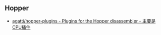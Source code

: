 ## Hopper

* [agatti/hopper-plugins - Plugins for the Hopper disassembler - 主要是CPU插件](https://github.com/agatti/hopper-plugins)